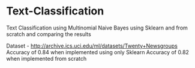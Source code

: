 # Text-Classification
Text Classification using Multinomial Naive Bayes using Sklearn and from scratch and comparing the results

Dataset - http://archive.ics.uci.edu/ml/datasets/Twenty+Newsgroups
Accuracy of 0.84 when implemented using only Sklearn
Accuracy of 0.82 when implemented from scratch
